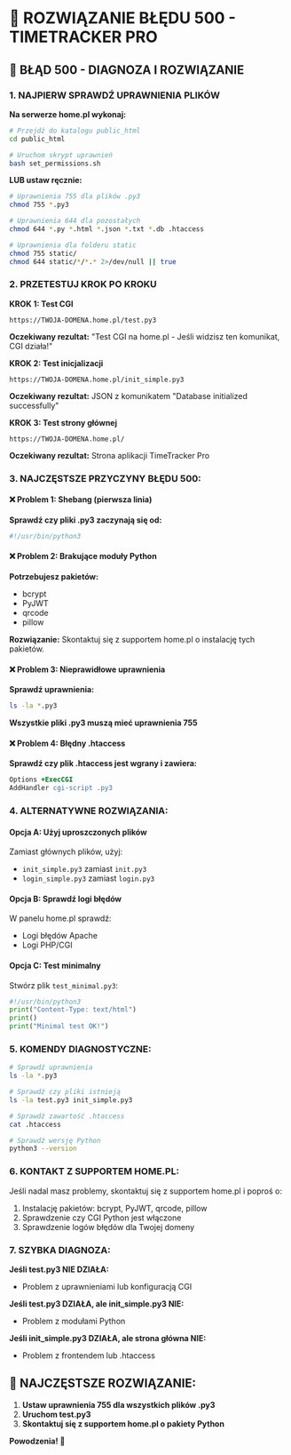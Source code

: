 # 🔧 ROZWIĄZANIE BŁĘDU 500 - TIMETRACKER PRO

## 🚨 BŁĄD 500 - DIAGNOZA I ROZWIĄZANIE

### 1. NAJPIERW SPRAWDŹ UPRAWNIENIA PLIKÓW

**Na serwerze home.pl wykonaj:**
```bash
# Przejdź do katalogu public_html
cd public_html

# Uruchom skrypt uprawnień
bash set_permissions.sh
```

**LUB ustaw ręcznie:**
```bash
# Uprawnienia 755 dla plików .py3
chmod 755 *.py3

# Uprawnienia 644 dla pozostałych
chmod 644 *.py *.html *.json *.txt *.db .htaccess

# Uprawnienia dla folderu static
chmod 755 static/
chmod 644 static/*/*.* 2>/dev/null || true
```

### 2. PRZETESTUJ KROK PO KROKU

**KROK 1: Test CGI**
```
https://TWOJA-DOMENA.home.pl/test.py3
```
**Oczekiwany rezultat:** "Test CGI na home.pl - Jeśli widzisz ten komunikat, CGI działa!"

**KROK 2: Test inicjalizacji**
```
https://TWOJA-DOMENA.home.pl/init_simple.py3
```
**Oczekiwany rezultat:** JSON z komunikatem "Database initialized successfully"

**KROK 3: Test strony głównej**
```
https://TWOJA-DOMENA.home.pl/
```
**Oczekiwany rezultat:** Strona aplikacji TimeTracker Pro

### 3. NAJCZĘSTSZE PRZYCZYNY BŁĘDU 500:

#### ❌ Problem 1: Shebang (pierwsza linia)
**Sprawdź czy pliki .py3 zaczynają się od:**
```python
#!/usr/bin/python3
```

#### ❌ Problem 2: Brakujące moduły Python
**Potrzebujesz pakietów:**
- bcrypt
- PyJWT  
- qrcode
- pillow

**Rozwiązanie:** Skontaktuj się z supportem home.pl o instalację tych pakietów.

#### ❌ Problem 3: Nieprawidłowe uprawnienia
**Sprawdź uprawnienia:**
```bash
ls -la *.py3
```
**Wszystkie pliki .py3 muszą mieć uprawnienia 755**

#### ❌ Problem 4: Błędny .htaccess
**Sprawdź czy plik .htaccess jest wgrany i zawiera:**
```apache
Options +ExecCGI
AddHandler cgi-script .py3
```

### 4. ALTERNATYWNE ROZWIĄZANIA:

#### Opcja A: Użyj uproszczonych plików
Zamiast głównych plików, użyj:
- `init_simple.py3` zamiast `init.py3`
- `login_simple.py3` zamiast `login.py3`

#### Opcja B: Sprawdź logi błędów
W panelu home.pl sprawdź:
- Logi błędów Apache
- Logi PHP/CGI

#### Opcja C: Test minimalny
Stwórz plik `test_minimal.py3`:
```python
#!/usr/bin/python3
print("Content-Type: text/html")
print()
print("Minimal test OK!")
```

### 5. KOMENDY DIAGNOSTYCZNE:

```bash
# Sprawdź uprawnienia
ls -la *.py3

# Sprawdź czy pliki istnieją
ls -la test.py3 init_simple.py3

# Sprawdź zawartość .htaccess
cat .htaccess

# Sprawdź wersję Python
python3 --version
```

### 6. KONTAKT Z SUPPORTEM HOME.PL:

Jeśli nadal masz problemy, skontaktuj się z supportem home.pl i poproś o:
1. Instalację pakietów: bcrypt, PyJWT, qrcode, pillow
2. Sprawdzenie czy CGI Python jest włączone
3. Sprawdzenie logów błędów dla Twojej domeny

### 7. SZYBKA DIAGNOZA:

**Jeśli test.py3 NIE DZIAŁA:**
- Problem z uprawnieniami lub konfiguracją CGI

**Jeśli test.py3 DZIAŁA, ale init_simple.py3 NIE:**
- Problem z modułami Python

**Jeśli init_simple.py3 DZIAŁA, ale strona główna NIE:**
- Problem z frontendem lub .htaccess

## 🎯 NAJCZĘSTSZE ROZWIĄZANIE:

1. **Ustaw uprawnienia 755 dla wszystkich plików .py3**
2. **Uruchom test.py3**
3. **Skontaktuj się z supportem home.pl o pakiety Python**

**Powodzenia! 🚀**